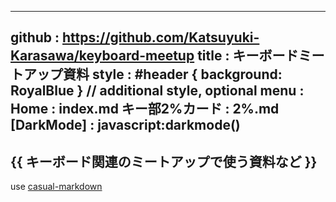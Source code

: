 -----------------------------------------------------------------------------
github  : https://github.com/Katsuyuki-Karasawa/keyboard-meetup 
title   : キーボードミートアップ資料 
style   : #header { background: RoyalBlue } // additional style, optional
menu    :    
  Home            : index.md
  キー部2%カード    : 2%.md
  [DarkMode]      : javascript:darkmode()
-----------------------------------------------------------------------------

## {{ キーボード関連のミートアップで使う資料など }} 

use [casual-markdown]({{github}})